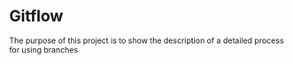 # Gitflow
The purpose of this project is to show the description of a detailed process for using branches
